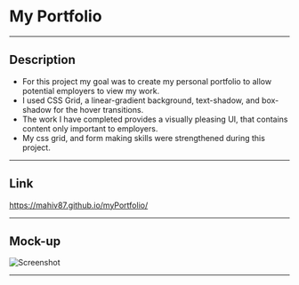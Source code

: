 # My Portfolio

---

## Description

<ul>
    <li>For this project my goal was to create my personal portfolio to allow potential employers to view my work.</li>
    <li>I used CSS Grid, a linear-gradient background, text-shadow, and box-shadow for the hover transitions.</li>
    <li>The work I have completed provides a visually pleasing UI, that contains content only important to employers.</li>
    <li>My css grid, and form making skills were strengthened during this project.</li>
</ul>

---

## Link
https://mahiv87.github.io/myPortfolio/

---

## Mock-up

![Screenshot](./assets/images/screenshot.gif)


---

